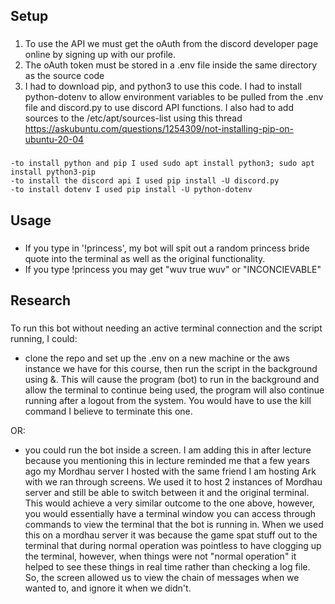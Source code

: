 ## Setup
###
1. To use the API we must get the oAuth from the discord developer page online by signing up with our profile.
2. The oAuth token must be stored in a .env file inside the same directory as the source code
3. I had to download pip, and python3 to use this code.  I had to install python-dotenv to allow environment variables to be pulled from the .env file and discord.py to use discord API functions.  I also had to add sources to the /etc/apt/sources-list using this thread https://askubuntu.com/questions/1254309/not-installing-pip-on-ubuntu-20-04
###
	-to install python and pip I used sudo apt install python3; sudo apt install python3-pip
	-to install the discord api I used pip install -U discord.py
	-to install dotenv I used pip install -U python-dotenv
## Usage
###
- If you type in '!princess', my bot will spit out a random princess bride quote into the terminal as well as the original functionality.
- If you type !princess you may get "wuv true wuv" or "INCONCIEVABLE"
## Research 
###
To run this bot without needing an active terminal connection and the script running, I could:

- clone the repo and set up the .env on a new machine or the aws instance we have for this course, then run the script in the background using &.  This will cause the program (bot) to run in the background and allow the terminal to continue being used, the program will also continue running after a logout from the system.  You would have to use the kill command I believe to terminate this one.

OR:

- you could run the bot inside a screen.  I am adding this in after lecture because you mentioning this in lecture reminded me that a few years ago my Mordhau server I hosted with the same friend I am hosting Ark with we ran through screens.  We used it to host 2 instances of Mordhau server and still be able to switch between it and the original terminal.  This would achieve a very similar outcome to the one above, however, you would essentially have a terminal window you can access through commands to view the terminal that the bot is running in.  When we used this on a mordhau server it was because the game spat stuff out to the terminal that during normal operation was pointless to have clogging up the terminal, however, when things were not "normal operation" it helped to see these things in real time rather than checking a log file.  So, the screen allowed us to view the chain of messages when we wanted to, and ignore it when we didn't.
